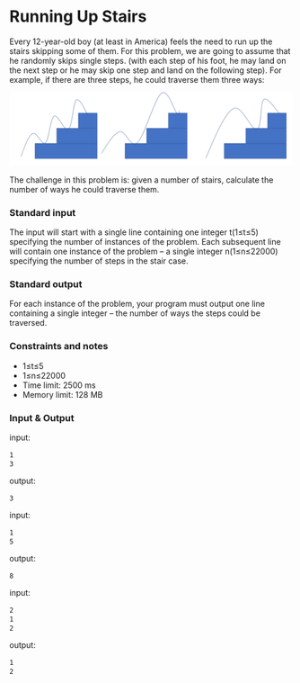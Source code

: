 # Running Up Stairs

Every 12-year-old boy (at least in America) feels the need to run up the stairs skipping some of them. For this problem, we are going to assume that he randomly skips single steps. (with each step of his foot, he may land on the next step or he may skip one step and land on the following step). For example, if there are three steps, he could traverse them three ways:

![](fig1.png)

The challenge in this problem is: given a number of stairs, calculate the number of ways he could traverse them.

### Standard input

The input will start with a single line containing one integer t(1≤t≤5) specifying the number of instances of the problem. Each subsequent line will contain one instance of the problem – a single integer n(1≤n≤22000)  specifying the number of steps in the stair case.

### Standard output

For each instance of the problem, your program must output one line containing a single integer – the number of ways the steps could be traversed.

### Constraints and notes

* 1≤t≤5 
* 1≤n≤22000 
* Time limit: 2500 ms
* Memory limit: 128 MB

### Input & Output

input:

```
1
3
```

output:

```
3
```

input:

```
1
5
```

output:

```
8
```

input:

```
2
1
2
```

output:

```
1
2
```